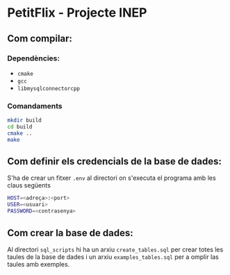 # PetitFlix - Projecte INEP
## Com compilar:
### Dependències: 
- `cmake`
- `gcc`
- `libmysqlconnectorcpp`

### Comandaments
```bash
mkdir build
cd build
cmake ..
make
```

## Com definir els credencials de la base de dades:
S'ha de crear un fitxer `.env` al directori on s'executa el programa amb les claus següents
```bash
HOST=<adreça>:<port>
USER=<usuari>
PASSWORD=<contrasenya>
```

## Com crear la base de dades:
Al directori `sql_scripts` hi ha un arxiu `create_tables.sql` per crear totes les taules de la base de dades i un arxiu `examples_tables.sql` per a omplir las taules amb exemples.
